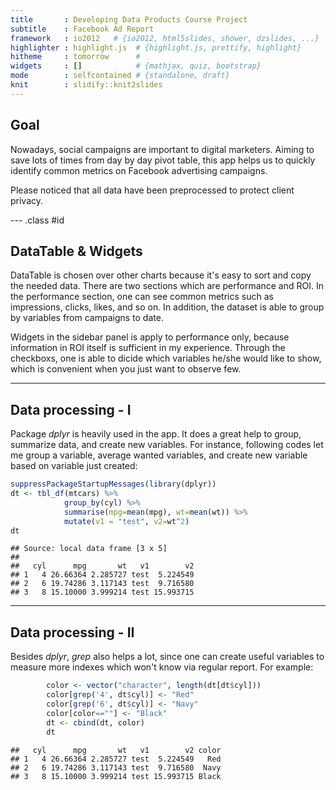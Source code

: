 ```yaml
---
title       : Developing Data Products Course Project
subtitle    : Facebook Ad Report
framework   : io2012   # {io2012, html5slides, shower, dzslides, ...}
highlighter : highlight.js  # {highlight.js, prettify, highlight}
hitheme     : tomorrow      # 
widgets     : []            # {mathjax, quiz, bootstrap}
mode        : selfcontained # {standalone, draft}
knit        : slidify::knit2slides
---
```


## Goal

Nowadays, social campaigns are important to digital marketers. 
Aiming to save lots of times from day by day pivot table, 
this app helps us to quickly identify common metrics on Facebook 
advertising campaigns. 

Please noticed that all data have been preprocessed to protect client privacy.

--- .class #id 

## DataTable & Widgets
DataTable is chosen over other charts because it's easy to sort and copy the needed data. 
There are two sections which are performance and ROI. In the performance section,
one can see common metrics such as impressions, clicks, likes, and so on. In addition,
the dataset is able to group by variables from campaigns to date. 

Widgets in the sidebar panel is apply to performance only, because information 
in ROI itself is sufficient in my experience. Through the checkboxs, one is able 
to dicide which variables he/she would like to show, which is convenient when you 
just want to observe few.

---

## Data processing - I
Package *dplyr* is heavily used in the app. It does a great help to group, summarize data, and create new variables. For instance, following codes let me group a variable, average wanted variables, and create new variable based on variable just created:

```r
suppressPackageStartupMessages(library(dplyr))
dt <- tbl_df(mtcars) %>% 
            group_by(cyl) %>%
            summarise(mpg=mean(mpg), wt=mean(wt)) %>%
            mutate(v1 = "test", v2=wt^2)
dt
```

```
## Source: local data frame [3 x 5]
## 
##   cyl      mpg       wt   v1        v2
## 1   4 26.66364 2.285727 test  5.224549
## 2   6 19.74286 3.117143 test  9.716580
## 3   8 15.10000 3.999214 test 15.993715
```

---

## Data processing - II
Besides *dplyr*, *grep* also helps a lot, since one can create useful variables to measure more indexes which won't know via regular report. For example:

```r
        color <- vector("character", length(dt[dt$cyl]))
        color[grep('4', dt$cyl)] <- "Red"
        color[grep('6', dt$cyl)] <- "Navy"
        color[color==""] <- "Black"
        dt <- cbind(dt, color)
        dt
```

```
##   cyl      mpg       wt   v1        v2 color
## 1   4 26.66364 2.285727 test  5.224549   Red
## 2   6 19.74286 3.117143 test  9.716580  Navy
## 3   8 15.10000 3.999214 test 15.993715 Black
```

